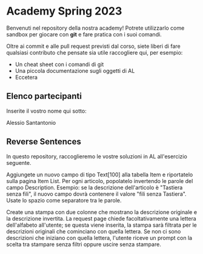 # Academy Spring 2023

Benvenuti nel repository della nostra academy! Potrete utilizzarlo come sandbox per giocare con **git** e fare pratica con i suoi comandi.

Oltre ai commit e alle pull request previsti dal corso, siete liberi di fare qualsiasi contributo che pensate sia utile raccogliere qui, per esempio:

* Un cheat sheet con i comandi di git
* Una piccola documentazione sugli oggetti di AL
* Eccetera

## Elenco partecipanti

Inserite il vostro nome qui sotto:

Alessio Santantonio

## Reverse Sentences

In questo repository, raccoglieremo le vostre soluzioni in AL all'esercizio seguente.

Aggiungete un nuovo campo di tipo Text[100] alla tabella Item e riportatelo sulla pagina Item List. Per ogni articolo, popolatelo invertendo le parole del campo Description. Esempio: se la descrizione dell'articolo è "Tastiera senza fili", il nuovo campo dovrà contenere il valore "fili senza Tastiera". Usate lo spazio come separatore tra le parole.

Create una stampa con due colonne che mostrano la descrizione originale e la descrizione invertita. La request page chiede facoltativamente una lettera dell'alfabeto all'utente; se questa viene inserita, la stampa sarà filtrata per le descrizioni originali che cominciano con quella lettera. Se non ci sono descrizioni che iniziano con quella lettera, l'utente riceve un prompt con la scelta tra stampare senza filtri oppure uscire senza stampare.
